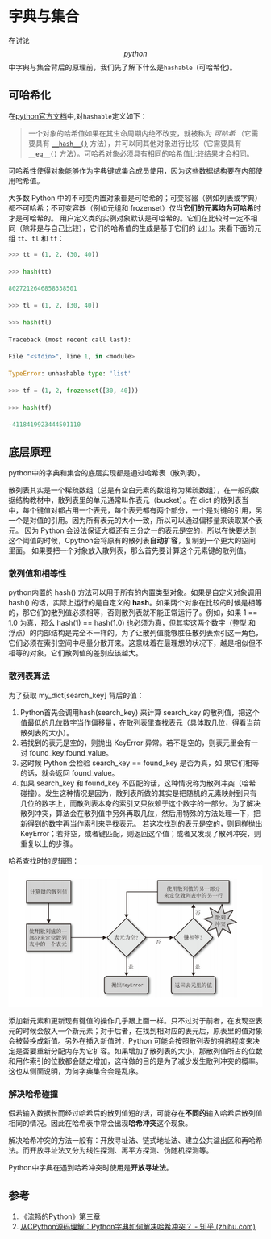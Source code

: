 # 字典与集合

在讨论$$python$$中字典与集合背后的原理前，我们先了解下什么是`hashable `(可哈希化)。

## 可哈希化

在[python官方文档](https://docs.python.org/zh-cn/3/glossary.html#term-hashable)中,对`hashable`定义如下：

>一个对象的哈希值如果在其生命周期内绝不改变，就被称为 *可哈希* （它需要具有 [`__hash__()`](https://docs.python.org/zh-cn/3/reference/datamodel.html#object.__hash__) 方法），并可以同其他对象进行比较（它需要具有 [`__eq__()`](https://docs.python.org/zh-cn/3/reference/datamodel.html#object.__eq__) 方法）。可哈希对象必须具有相同的哈希值比较结果才会相同。

可哈希性使得对象能够作为字典键或集合成员使用，因为这些数据结构要在内部使用哈希值。

大多数 Python 中的不可变内置对象都是可哈希的；可变容器（例如列表或字典）都不可哈希；不可变容器（例如元组和 frozenset）仅当**它们的元素均为可哈希**时才是可哈希的。 用户定义类的实例对象默认是可哈希的。它们在比较时一定不相同（除非是与自己比较），它们的哈希值的生成是基于它们的 [`id()`](https://docs.python.org/zh-cn/3/library/functions.html#id)。来看下面的元组 `tt`、`tl` 和 `tf`： 

```python
>>> tt = (1, 2, (30, 40)) 

>>> hash(tt) 

8027212646858338501 

>>> tl = (1, 2, [30, 40]) 

>>> hash(tl) 

Traceback (most recent call last): 

File "<stdin>", line 1, in <module> 

TypeError: unhashable type: 'list' 

>>> tf = (1, 2, frozenset([30, 40])) 

>>> hash(tf) 

-4118419923444501110 
```

## 底层原理

python中的字典和集合的底层实现都是通过哈希表（散列表）。

散列表其实是一个稀疏数组（总是有空白元素的数组称为稀疏数组），在一般的数据结构教材中，散列表里的单元通常叫作表元（bucket）。在 dict 的散列表当中，每个键值对都占用一个表元，每个表元都有两个部分，一个是对键的引用，另一个是对值的引用。因为所有表元的大小一致，所以可以通过偏移量来读取某个表元。 因为 Python 会设法保证大概还有三分之一的表元是空的，所以在快要达到这个阈值的时候，Cpython会将原有的散列表**自动扩容**，复制到一个更大的空间里面。 如果要把一个对象放入散列表，那么首先要计算这个元素键的散列值。

### 散列值和相等性

python内置的 hash() 方法可以用于所有的内置类型对象。如果是自定义对象调用 hash() 的话，实际上运行的是自定义的 __hash__。如果两个对象在比较的时候是相等的，那它们的散列值必须相等，否则散列表就不能正常运行了。例如，如果 1 == 1.0 为真，那么 hash(1) == hash(1.0) 也必须为真，但其实这两个数字（整型 和浮点）的内部结构是完全不一样的。为了让散列值能够胜任散列表索引这一角色，它们必须在索引空间中尽量分散开来。这意味着在最理想的状况下，越是相似但不相等的对象，它们散列值的差别应该越大。

### 散列表算法 

为了获取 my_dict[search_key] 背后的值：

1. Python首先会调用hash(search_key) 来计算 search_key 的散列值，把这个值最低的几位数字当作偏移量，在散列表里查找表元（具体取几位，得看当前散列表的大小）。
2. 若找到的表元是空的，则抛出 KeyError 异常。若不是空的，则表元里会有一对 found_key:found_value。 
3. 这时候 Python 会检验 search_key == found_key 是否为真，如 果它们相等的话，就会返回 found_value。
4. 如果 search_key 和 found_key 不匹配的话，这种情况称为散列冲突（哈希碰撞）。发生这种情况是因为，散列表所做的其实是把随机的元素映射到只有几位的数字上，而散列表本身的索引又只依赖于这个数字的一部分。为了解决散列冲突，算法会在散列值中另外再取几位，然后用特殊的方法处理一下，把新得到的数字再当作索引来寻找表元。 若这次找到的表元是空的，则同样抛出 KeyError；若非空，或者键匹配，则返回这个值；或者又发现了散列冲突，则重复以上的步骤。

哈希查找时的逻辑图： ![hash_search](/assets/images/hash_search.png)



添加新元素和更新现有键值的操作几乎跟上面一样。只不过对于前者，在发现空表元的时候会放入一个新元素；对于后者，在找到相对应的表元后，原表里的值对象会被替换成新值。另外在插入新值时，Python 可能会按照散列表的拥挤程度来决定是否要重新分配内存为它扩容。如果增加了散列表的大小，那散列值所占的位数和用作索引的位数都会随之增加，这样做的目的是为了减少发生散列冲突的概率。 这也从侧面说明，为何字典集合会是乱序。

### 解决哈希碰撞

假若输入数据长而经过哈希后的散列值短的话，可能存在**不同的**输入哈希后散列值相同的情况。因此在哈希表中常会出现**哈希冲突**这个现象。

解决哈希冲突的方法一般有：开放寻址法、链式地址法、建立公共溢出区和再哈希法。而开放寻址法又分为线性探测、再平方探测、伪随机探测等。

Python中字典在遇到哈希冲突时使用是**开放寻址法**。

## 参考

1. 《流畅的Python》第三章
2. [从CPython源码理解：Python字典如何解决哈希冲突？ - 知乎 (zhihu.com)](https://zhuanlan.zhihu.com/p/365804855)
